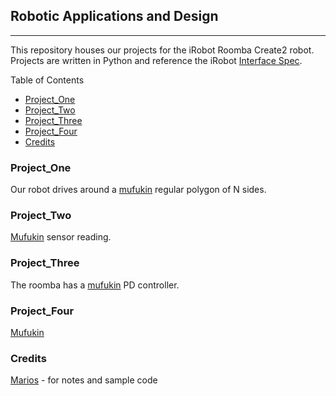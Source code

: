 ## Robotic Applications and Design 
---
This repository houses our projects for the iRobot Roomba Create2 robot.
Projects are written in Python and reference the iRobot [Interface Spec](https://www.irobotweb.com/~/media/MainSite/PDFs/About/STEM/Create/iRobot_Roomba_600_Open_Interface_Spec.pdf?la=en).

Table of Contents
* [Project_One](#Project_One)
* [Project_Two](#Project_Two)
* [Project_Three](#Project_Three)
* [Project_Four](#Project_Four)
* [Credits](#Credits)

### Project_One
Our robot drives around a [mufukin](https://drive.google.com/file/d/1qV1KdgdLvN7GdSB7fDuzNeR2KqT55yui/view) regular polygon of N sides.

### Project_Two
[Mufukin](https://drive.google.com/file/d/17pS6uIGC5stqJetbmv9jQ1DKY17KgW3i/view) sensor reading.

### Project_Three
The roomba has a [mufukin](https://drive.google.com/file/d/1RzoDoG3izRddcIuEF-j1B52c0YjJthWL/view) PD controller.

### Project_Four
[Mufukin](https://drive.google.com/file/d/1qV1KdgdLvN7GdSB7fDuzNeR2KqT55yui/view) 

### Credits
[Marios](https://sites.google.com/view/mariosx) - for notes and sample code
